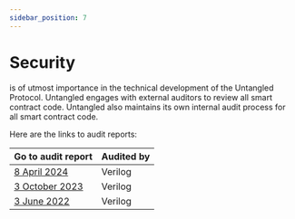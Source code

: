 ```yaml
---
sidebar_position: 7
---
```


# Security

is of utmost importance in the technical development of the Untangled Protocol. Untangled engages with external auditors to review all smart contract code. Untangled also maintains its own internal audit process for all smart contract code.

Here are the links to audit reports:

| Go to audit report                                                                                                                      | Audited by |
| --------------------------------------------------------------------------------------------------------------------------------------- | ---------- |
| [8 April 2024](https://github.com/Verilog-Solutions/.github/blob/main/Audit/Untangle_Protocol_Audit/Untangled_FInance_Audit_Report.pdf) | Verilog    |
| [3 October 2023](https://www.verilog.solutions/audits/untangled_protocol/)                                                              | Verilog    |
| [3 June 2022](https://www.verilog.solutions/audits/untangle_protocol/)                                                                  | Verilog    |
